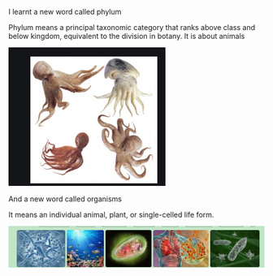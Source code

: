 I learnt a new word called phylum



Phylum means a principal taxonomic category that ranks above class and below kingdom, equivalent to the division in botany. It is about animals

![image-20200602180015083](/images/image-20200602180015083.png)



And a new word called organisms 



It means an individual animal, plant, or single-celled life form.

![image-20200602180306136](/images/image-20200602180306136.png)

